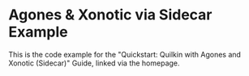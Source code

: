# Agones & Xonotic via Sidecar Example

This is the code example for the "Quickstart: Quilkin with Agones and Xonotic (Sidecar)" Guide, linked via the homepage.
